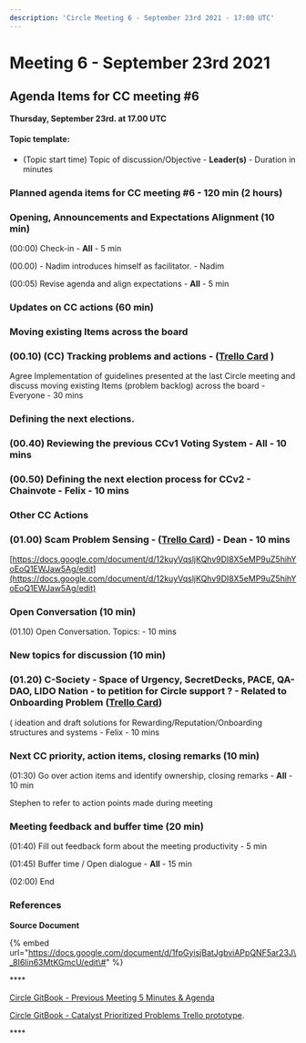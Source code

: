 ```yaml
---
description: 'Circle Meeting 6 - September 23rd 2021 - 17:00 UTC'
---
```


# Meeting 6 - September 23rd 2021

## **Agenda Items for CC meeting \#6**

**Thursday, September 23rd. at 17.00 UTC**

#### Topic template:

* \(Topic start time\) Topic of discussion/Objective - **Leader\(s\)** - Duration in minutes

### **Planned agenda items for CC meeting \#6 - 120 min** \(2 hours\)

### **Opening, Announcements and Expectations Alignment \(10 min\)**

\(00:00\) Check-in - **All** - 5 min

\(00.00\) - Nadim introduces himself as facilitator. - Nadim

\(00:05\) Revise agenda and align expectations - **All** - 5 min

### **Updates on CC actions \(60 min\)**

### **Moving existing Items across the board**

### \(00.10\) \(CC\) **Tracking problems and actions** - \([Trello Card](https://trello.com/c/reroCIGE) \) 

Agree Implementation of guidelines presented at the last Circle meeting and discuss moving existing Items \(problem backlog\) across the board - Everyone - 30 mins

### **Defining the next elections.**

### \(00.40\) **Reviewing the previous CCv1 Voting System** - All - 10 mins

### \(00.50\) **Defining the next election process for CCv2** - Chainvote - Felix - 10 mins

### **Other CC Actions**

### \(01.00\) **Scam Problem Sensing** - \([Trello Card](https://trello.com/c/c2twH1Ng)\) - Dean - 10 mins

[https://docs.google.com/document/d/12kuyVqsljKQhv9DI8X5eMP9uZ5hihYoEoQ1EWJaw5Ag/edit](https://docs.google.com/document/d/12kuyVqsljKQhv9DI8X5eMP9uZ5hihYoEoQ1EWJaw5Ag/edit)

### **Open Conversation \(10 min\)**

\(01.10\) Open Conversation. Topics: - 10 mins

### **New topics for discussion \(10 min\)**

### \(01.20\) **C-Society** - Space of Urgency, SecretDecks, PACE, QA-DAO, LIDO Nation - to petition for Circle support ? - Related to Onboarding Problem \([Trello Card](https://trello.com/c/a1H1t8fn)\)

\( ideation and draft solutions for Rewarding/Reputation/Onboarding structures and systems - Felix - 10 mins

### **Next CC priority, action items, closing remarks \(10 min\)**

\(01:30\) Go over action items and identify ownership, closing remarks - **All** - 10 min

Stephen to refer to action points made during meeting

### **Meeting feedback and buffer time \(20 min\)**

\(01:40\) Fill out feedback form about the meeting productivity - 5 min

\(01:45\) Buffer time / Open dialogue - **All** - 15 min

\(02:00\) End

### **References**

**Source Document**

{% embed url="https://docs.google.com/document/d/1fpGyisjBatJgbviAPpQNF5ar23J\_8I6lin63MtKGmcU/edit\#" %}

\*\*\*\*

[Circle GitBook - Previous Meeting 5 Minutes & Agenda](https://catalyst-swarm.gitbook.io/catalyst-circle/meetings/meeting-5-september-9th-2021)

[Circle GitBook - Catalyst Prioritized Problems Trello prototype](https://catalyst-swarm.gitbook.io/catalyst-circle/activities/catalyst-prioritized-problems-trello).

\*\*\*\*


